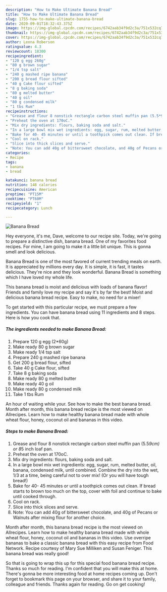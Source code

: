 ```yaml
---
description: "How to Make Ultimate Banana Bread"
title: "How to Make Ultimate Banana Bread"
slug: 1755-how-to-make-ultimate-banana-bread
date: 2020-09-01T18:32:43.375Z
image: https://img-global.cpcdn.com/recipes/6742aab34f9d2c3a/751x532cq70/banana-bread-recipe-main-photo.jpg
thumbnail: https://img-global.cpcdn.com/recipes/6742aab34f9d2c3a/751x532cq70/banana-bread-recipe-main-photo.jpg
cover: https://img-global.cpcdn.com/recipes/6742aab34f9d2c3a/751x532cq70/banana-bread-recipe-main-photo.jpg
author: Leona Roberson
ratingvalue: 4.3
reviewcount: 18300
recipeingredient:
- "120 g egg 260g"
- "80 g brown sugar"
- "1/4 tsp salt"
- "240 g mashed ripe banana"
- "200 g bread flour sifted"
- "40 g Cake flour sifted"
- "8 g baking soda"
- "80 g melted butter"
- "40 g oil"
- "80 g condensed milk"
- "1 tbs Rum"
recipeinstructions:
- "Grease and flour 8 nonstick rectangle carbon steel muffin pan (5.5*9cm) or 8*5 inch loaf pan."
- "Preheat the oven at 170oC."
- "Mix dry ingredients: flours, baking soda and salt."
- "In a large bowl mix wet ingredients: egg, sugar, rum, melted butter, oil, banana, condensed milk, until combined. Combine the dry into the wet, 1/3 at a time, being careful not to over mix! (Or you will have tough bread!)"
- "Bake for 40- 45 minutes or until a toothpick comes out clean. If bread starts to brown too much on the top, cover with foil and continue to bake until cooked through."
- "Cool on rack."
- "Slice into thick slices and serve."
- "Note: You can add 40g of bittersweet chocolate, and 40g of Pecans or Walnuts after mixing flour for another choice."
categories:
- Recipe
tags:
- banana
- bread

katakunci: banana bread 
nutrition: 148 calories
recipecuisine: American
preptime: "PT15M"
cooktime: "PT60M"
recipeyield: "1"
recipecategory: Lunch

---
```



![Banana Bread](https://img-global.cpcdn.com/recipes/6742aab34f9d2c3a/751x532cq70/banana-bread-recipe-main-photo.jpg)

Hey everyone, it's me, Dave, welcome to our recipe site. Today, we're going to prepare a distinctive dish, banana bread. One of my favorites food recipes. For mine, I am going to make it a little bit unique. This is gonna smell and look delicious.

Banana Bread is one of the most favored of current trending meals on earth. It is appreciated by millions every day. It is simple, it is fast, it tastes delicious. They're nice and they look wonderful. Banana Bread is something which I have loved my whole life.

This banana bread is moist and delicious with loads of banana flavor! Friends and family love my recipe and say it&#39;s by far the best! Moist and delicious banana bread recipe. Easy to make, no need for a mixer!


To get started with this particular recipe, we must prepare a few ingredients. You can have banana bread using 11 ingredients and 8 steps. Here is how you cook that.

<!--inarticleads1-->

##### The ingredients needed to make Banana Bread:

1. Prepare 120 g egg (2*60g)
1. Make ready 80 g brown sugar
1. Make ready 1/4 tsp salt
1. Prepare 240 g mashed ripe banana
1. Get 200 g bread flour, sifted
1. Take 40 g Cake flour, sifted
1. Take 8 g baking soda
1. Make ready 80 g melted butter
1. Make ready 40 g oil
1. Make ready 80 g condensed milk
1. Take 1 tbs Rum


An hour of waiting while your. See how to make the best banana bread. Month after month, this banana bread recipe is the most viewed on Allrecipes. Learn how to make healthy banana bread made with whole wheat flour, honey, coconut oil and bananas in this video. 

<!--inarticleads2-->

##### Steps to make Banana Bread:

1. Grease and flour 8 nonstick rectangle carbon steel muffin pan (5.5*9cm) or 8*5 inch loaf pan.
1. Preheat the oven at 170oC.
1. Mix dry ingredients: flours, baking soda and salt.
1. In a large bowl mix wet ingredients: egg, sugar, rum, melted butter, oil, banana, condensed milk, until combined. Combine the dry into the wet, 1/3 at a time, being careful not to over mix! (Or you will have tough bread!)
1. Bake for 40- 45 minutes or until a toothpick comes out clean. If bread starts to brown too much on the top, cover with foil and continue to bake until cooked through.
1. Cool on rack.
1. Slice into thick slices and serve.
1. Note: You can add 40g of bittersweet chocolate, and 40g of Pecans or Walnuts after mixing flour for another choice.


Month after month, this banana bread recipe is the most viewed on Allrecipes. Learn how to make healthy banana bread made with whole wheat flour, honey, coconut oil and bananas in this video. Use overripe bananas to bake a classic banana bread with this easy recipe from Food Network. Recipe courtesy of Mary Sue Milliken and Susan Feniger. This banana bread was really good! 

So that is going to wrap this up for this special food banana bread recipe. Thanks so much for reading. I'm confident that you will make this at home. There's gonna be more interesting food at home recipes coming up. Don't forget to bookmark this page on your browser, and share it to your family, colleague and friends. Thanks again for reading. Go on get cooking!
